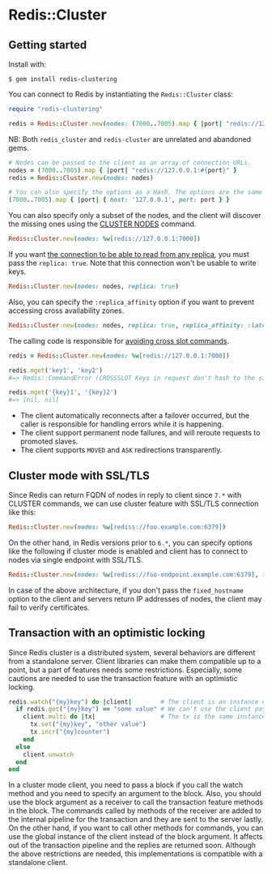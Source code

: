 # Redis::Cluster

## Getting started

Install with:

```
$ gem install redis-clustering
```

You can connect to Redis by instantiating the `Redis::Cluster` class:

```ruby
require "redis-clustering"

redis = Redis::Cluster.new(nodes: (7000..7005).map { |port| "redis://127.0.0.1:#{port}" })
```

NB: Both `redis_cluster` and `redis-cluster` are unrelated and abandoned gems.

```ruby
# Nodes can be passed to the client as an array of connection URLs.
nodes = (7000..7005).map { |port| "redis://127.0.0.1:#{port}" }
redis = Redis::Cluster.new(nodes: nodes)

# You can also specify the options as a Hash. The options are the same as for a single server connection.
(7000..7005).map { |port| { host: '127.0.0.1', port: port } }
```

You can also specify only a subset of the nodes, and the client will discover the missing ones using the [CLUSTER NODES](https://redis.io/commands/cluster-nodes) command.

```ruby
Redis::Cluster.new(nodes: %w[redis://127.0.0.1:7000])
```

If you want [the connection to be able to read from any replica](https://redis.io/commands/readonly), you must pass the `replica: true`. Note that this connection won't be usable to write keys.

```ruby
Redis::Cluster.new(nodes: nodes, replica: true)
```

Also, you can specify the `:replica_affinity` option if you want to prevent accessing cross availability zones.

```ruby
Redis::Cluster.new(nodes: nodes, replica: true, replica_affinity: :latency)
```

The calling code is responsible for [avoiding cross slot commands](https://redis.io/topics/cluster-spec#keys-distribution-model).

```ruby
redis = Redis::Cluster.new(nodes: %w[redis://127.0.0.1:7000])

redis.mget('key1', 'key2')
#=> Redis::CommandError (CROSSSLOT Keys in request don't hash to the same slot)

redis.mget('{key}1', '{key}2')
#=> [nil, nil]
```

* The client automatically reconnects after a failover occurred, but the caller is responsible for handling errors while it is happening.
* The client support permanent node failures, and will reroute requests to promoted slaves.
* The client supports `MOVED` and `ASK` redirections transparently.

## Cluster mode with SSL/TLS
Since Redis can return FQDN of nodes in reply to client since `7.*` with CLUSTER commands, we can use cluster feature with SSL/TLS connection like this:

```ruby
Redis::Cluster.new(nodes: %w[rediss://foo.example.com:6379])
```

On the other hand, in Redis versions prior to `6.*`, you can specify options like the following if cluster mode is enabled and client has to connect to nodes via single endpoint with SSL/TLS.

```ruby
Redis::Cluster.new(nodes: %w[rediss://foo-endpoint.example.com:6379], fixed_hostname: 'foo-endpoint.example.com')
```

In case of the above architecture, if you don't pass the `fixed_hostname` option to the client and servers return IP addresses of nodes, the client may fail to verify certificates.

## Transaction with an optimistic locking
Since Redis cluster is a distributed system, several behaviors are different from a standalone server.
Client libraries can make them compatible up to a point, but a part of features needs some restrictions.
Especially, some cautions are needed to use the transaction feature with an optimistic locking.

```ruby
redis.watch("{my}key") do |client|        # The client is an instance of the internal adapter
  if redis.get("{my}key") == "some value" # We can't use the client passed by the block argument
    client.multi do |tx|                  # The tx is the same instance of the internal adapter
      tx.set("{my}key", "other value")
      tx.incr("{my}counter")
    end
  else
    client.unwatch
  end
end
```

In a cluster mode client, you need to pass a block if you call the watch method and you need to specify an argument to the block.
Also, you should use the block argument as a receiver to call the transaction feature methods in the block.
The commands called by methods of the receiver are added to the internal pipeline for the transaction and they are sent to the server lastly.
On the other hand, if you want to call other methods for commands, you can use the global instance of the client instead of the block argument.
It affects out of the transaction pipeline and the replies are returned soon.
Although the above restrictions are needed, this implementations is compatible with a standalone client.
